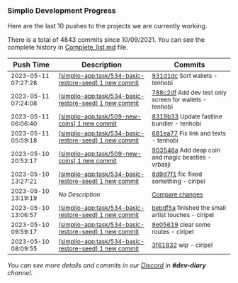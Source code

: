 
### Simplio Development Progress

Here are the last 10 pushes to the projects we are currently working.

There is a total of 4843 commits since 10/09/2021. You can see the complete history in
 [Complete_list.md](Complete_list.md) file.

| Push Time | Description | Commits |
| --- | --- | --- |
| <sub>2023-05-11 07:27:28</sub> | <sub>[[simplio-app:task/534\-basic\-restore\-seed] 1 new commit](https://github.com/SimplioOfficial/simplio-app/commit/931d1dce07a15df977ad84ce43bc1444060ce6fa)</sub> | <sub>[931d1dc](https://github.com/SimplioOfficial/simplio-app/commit/931d1dce07a15df977ad84ce43bc1444060ce6fa) Sort wallets - tenhobi</sub> |
| <sub>2023-05-11 07:24:08</sub> | <sub>[[simplio-app:task/534\-basic\-restore\-seed] 1 new commit](https://github.com/SimplioOfficial/simplio-app/commit/788c2df43f6cc615142245f024c2bae8c40d9796)</sub> | <sub>[788c2df](https://github.com/SimplioOfficial/simplio-app/commit/788c2df43f6cc615142245f024c2bae8c40d9796) Add dev test only screen for wallets - tenhobi</sub> |
| <sub>2023-05-11 06:06:40</sub> | <sub>[[simplio-app:task/509\-new\-coins] 1 new commit](https://github.com/SimplioOfficial/simplio-app/commit/8319b33028f964181dbcd2d114edd3324f7e287b)</sub> | <sub>[8319b33](https://github.com/SimplioOfficial/simplio-app/commit/8319b33028f964181dbcd2d114edd3324f7e287b) Update fastline bundler - tenhobi</sub> |
| <sub>2023-05-11 05:59:18</sub> | <sub>[[simplio-app:task/534\-basic\-restore\-seed] 1 new commit](https://github.com/SimplioOfficial/simplio-app/commit/681ea7706468cd619b248e0e84c869f4d1d73b84)</sub> | <sub>[681ea77](https://github.com/SimplioOfficial/simplio-app/commit/681ea7706468cd619b248e0e84c869f4d1d73b84) Fix link and texts - tenhobi</sub> |
| <sub>2023-05-10 20:52:17</sub> | <sub>[[simplio-app:task/509\-new\-coins] 1 new commit](https://github.com/SimplioOfficial/simplio-app/commit/903546a1ec2db2ebebfc876ab0bb82671e095161)</sub> | <sub>[903546a](https://github.com/SimplioOfficial/simplio-app/commit/903546a1ec2db2ebebfc876ab0bb82671e095161) Add deap coin and magic beasties - vrbasji</sub> |
| <sub>2023-05-10 13:27:21</sub> | <sub>[[simplio-app:task/534\-basic\-restore\-seed] 1 new commit](https://github.com/SimplioOfficial/simplio-app/commit/8d9d7f1e5a51a47d38ca25120174a3e8fc8e842c)</sub> | <sub>[8d9d7f1](https://github.com/SimplioOfficial/simplio-app/commit/8d9d7f1e5a51a47d38ca25120174a3e8fc8e842c) fix: fixed something - ciripel</sub> |
| <sub>2023-05-10 13:19:19</sub> | <sub>_No Description_</sub> | <sub>[Compare changes](https://github.com/SimplioOfficial/simplio-app/compare/bebdf5adbb75...34b12fb6e508)</sub> |
| <sub>2023-05-10 13:06:57</sub> | <sub>[[simplio-app:task/534\-basic\-restore\-seed] 1 new commit](https://github.com/SimplioOfficial/simplio-app/commit/bebdf5adbb75bce94e8c68e1ea542659d3526c9e)</sub> | <sub>[bebdf5a](https://github.com/SimplioOfficial/simplio-app/commit/bebdf5adbb75bce94e8c68e1ea542659d3526c9e) finished the small artist touches - ciripel</sub> |
| <sub>2023-05-10 09:59:17</sub> | <sub>[[simplio-app:task/534\-basic\-restore\-seed] 1 new commit](https://github.com/SimplioOfficial/simplio-app/commit/8e0561955ea751592b14680bc75fe6532f5ca31d)</sub> | <sub>[8e05619](https://github.com/SimplioOfficial/simplio-app/commit/8e0561955ea751592b14680bc75fe6532f5ca31d) clear some routes - ciripel</sub> |
| <sub>2023-05-10 08:09:55</sub> | <sub>[[simplio-app:task/534\-basic\-restore\-seed] 1 new commit](https://github.com/SimplioOfficial/simplio-app/commit/3f61832d976a1cb7c11e9e3df552ea56653e64be)</sub> | <sub>[3f61832](https://github.com/SimplioOfficial/simplio-app/commit/3f61832d976a1cb7c11e9e3df552ea56653e64be) wip - ciripel</sub> |

_You can see more details and commits in our [Discord](https://discord.gg/aKhjuwZmdP) in **#dev-diary** channel._
